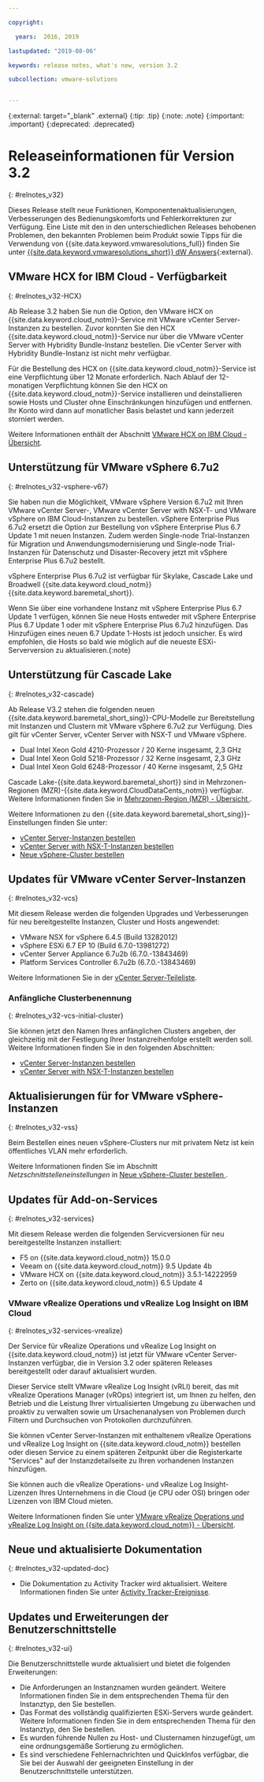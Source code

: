 ```yaml
---

copyright:

  years:  2016, 2019

lastupdated: "2019-08-06"

keywords: release notes, what's new, version 3.2

subcollection: vmware-solutions


---
```


{:external: target="_blank" .external}
{:tip: .tip}
{:note: .note}
{:important: .important}
{:deprecated: .deprecated}

# Releaseinformationen für Version 3.2
{: #relnotes_v32}

Dieses Release stellt neue Funktionen, Komponentenaktualisierungen, Verbesserungen des Bedienungskomforts und Fehlerkorrekturen zur Verfügung. Eine Liste mit den in den unterschiedlichen Releases behobenen Problemen, den bekannten Problemen beim Produkt sowie Tipps für die Verwendung von {{site.data.keyword.vmwaresolutions_full}} finden Sie unter [{{site.data.keyword.vmwaresolutions_short}} dW Answers](https://developer.ibm.com/answers/topics/cloudvmw/){:external}.

## VMware HCX for IBM Cloud - Verfügbarkeit
{: #relnotes_v32-HCX}

Ab Release 3.2 haben Sie nun die Option, den VMware HCX on {{site.data.keyword.cloud_notm}}-Service mit VMware vCenter Server-Instanzen zu bestellen. Zuvor konnten Sie den HCX {{site.data.keyword.cloud_notm}}-Service nur über die VMware vCenter Server with Hybridity Bundle-Instanz bestellen. Die vCenter Server with Hybridity Bundle-Instanz ist nicht mehr verfügbar.

Für die Bestellung des HCX on {{site.data.keyword.cloud_notm}}-Service ist eine Verpflichtung über 12 Monate erforderlich. Nach Ablauf der 12-monatigen Verpflichtung können Sie den HCX on {{site.data.keyword.cloud_notm}}-Service installieren und deinstallieren sowie Hosts und Cluster ohne Einschränkungen hinzufügen und entfernen. Ihr Konto wird dann auf monatlicher Basis belastet und kann jederzeit storniert werden.

Weitere Informationen enthält der Abschnitt [VMware HCX on IBM Cloud - Übersicht](/docs/services/vmwaresolutions?topic=vmware-solutions-hcx_considerations).

## Unterstützung für VMware vSphere 6.7u2
{: #relnotes_v32-vsphere-v67}

Sie haben nun die Möglichkeit, VMware vSphere Version 6.7u2 mit Ihren VMware vCenter Server-, VMware vCenter Server with NSX-T- und VMware vSphere on IBM Cloud-Instanzen zu bestellen. vSphere Enterprise Plus 6.7u2 ersetzt die Option zur Bestellung von vSphere Enterprise Plus 6.7 Update 1 mit neuen Instanzen. Zudem werden Single-node Trial-Instanzen für Migration und Anwendungsmodernisierung und Single-node Trial-Instanzen für Datenschutz und Disaster-Recovery jetzt mit vSphere Enterprise Plus 6.7u2 bestellt.

vSphere Enterprise Plus 6.7u2 ist verfügbar für Skylake, Cascade Lake und Broadwell {{site.data.keyword.cloud_notm}} {{site.data.keyword.baremetal_short}}.

Wenn Sie über eine vorhandene Instanz mit vSphere Enterprise Plus 6.7 Update 1 verfügen, können Sie neue Hosts entweder mit vSphere Enterprise Plus 6.7 Update 1 oder mit vSphere Enterprise Plus 6.7u2 hinzufügen. Das Hinzufügen eines neuen 6.7 Update 1-Hosts ist jedoch unsicher. Es wird empfohlen, die Hosts so bald wie möglich auf die neueste ESXi-Serverversion zu aktualisieren.{:note}

## Unterstützung für Cascade Lake
{: #relnotes_v32-cascade}

Ab Release V3.2 stehen die folgenden neuen {{site.data.keyword.baremetal_short_sing}}-CPU-Modelle zur Bereitstellung mit Instanzen und Clustern mit VMware vSphere 6.7u2 zur Verfügung. Dies gilt für vCenter Server, vCenter Server with NSX-T und VMware vSphere.

* Dual Intel Xeon Gold 4210-Prozessor / 20 Kerne insgesamt, 2,3 GHz
* Dual Intel Xeon Gold 5218-Prozessor / 32 Kerne insgesamt, 2,3 GHz
* Dual Intel Xeon Gold 6248-Prozessor / 40 Kerne insgesamt, 2,5 GHz

Cascade Lake-{{site.data.keyword.baremetal_short}} sind in Mehrzonen-Regionen (MZR)-{{site.data.keyword.CloudDataCents_notm}} verfügbar. Weitere Informationen finden Sie in [Mehrzonen-Region (MZR) - Übersicht
](/docs/infrastructure/loadbalancer-service?topic=loadbalancer-service-multi-zone-region-mzr-overview).

Weitere Informationen zu den {{site.data.keyword.baremetal_short_sing}}-Einstellungen finden Sie unter:

* [vCenter Server-Instanzen bestellen](/docs/services/vmwaresolutions?topic=vmware-solutions-vc_orderinginstance#vc_orderinginstance-cascade)
* [vCenter Server with NSX-T-Instanzen bestellen](/docs/services/vmwaresolutions?topic=vmware-solutions-vc_nsx-t_orderinginstance#vc_nsx-t_orderinginstance-cascade)
* [Neue vSphere-Cluster bestellen](/docs/services/vmwaresolutions?topic=vmware-solutions-vs_orderinginstances#vs_orderinginstance-cascade)

## Updates für VMware vCenter Server-Instanzen
{: #relnotes_v32-vcs}

Mit diesem Release werden die folgenden Upgrades und Verbesserungen für neu bereitgestellte Instanzen, Cluster und Hosts angewendet:

* VMware NSX for vSphere 6.4.5 (Build 13282012)
* vSphere ESXi 6.7 EP 10 (Build 6.7.0-13981272)
* vCenter Server Appliance 6.7u2b (6.7.0.-13843469)
* Platform Services Controller 6.7u2b (6.7.0.-13843469)

Weitere Informationen Sie in der [vCenter Server-Teileliste](/docs/services/vmwaresolutions/vcenter?topic=vmware-solutions-vc_bom).

### Anfängliche Clusterbenennung
{: #relnotes_v32-vcs-initial-cluster}

Sie können jetzt den Namen Ihres anfänglichen Clusters angeben, der gleichzeitig mit der Festlegung Ihrer Instanzreihenfolge erstellt werden soll. Weitere Informationen finden Sie in den folgenden Abschnitten:

* [vCenter Server-Instanzen bestellen](/docs/services/vmwaresolutions?topic=vmware-solutions-vc_orderinginstance)
* [vCenter Server with NSX-T-Instanzen bestellen](/docs/services/vmwaresolutions?topic=vmware-solutions-vc_nsx-t_orderinginstance)

## Aktualisierungen für for VMware vSphere-Instanzen
{: #relnotes_v32-vss}

Beim Bestellen eines neuen vSphere-Clusters nur mit privatem Netz ist kein öffentliches VLAN mehr erforderlich.

Weitere Informationen finden Sie im Abschnitt *Netzschnittstelleneinstellungen* in [Neue vSphere-Cluster bestellen
](/docs/services/vmwaresolutions?topic=vmware-solutions-vs_orderinginstances#vs_orderinginstances-network-interface-settings).

## Updates für Add-on-Services
{: #relnotes_v32-services}

Mit diesem Release werden die folgenden Servicversionen für neu bereitgestellte Instanzen installiert:

* F5 on {{site.data.keyword.cloud_notm}} 15.0.0
* Veeam on {{site.data.keyword.cloud_notm}} 9.5 Update 4b
* VMware HCX on {{site.data.keyword.cloud_notm}} 3.5.1-14222959
* Zerto on {{site.data.keyword.cloud_notm}} 6.5 Update 4

### VMware vRealize Operations und vRealize Log Insight on IBM Cloud
{: #relnotes_v32-services-vrealize}

Der Service für vRealize Operations und vRealize Log Insight on {{site.data.keyword.cloud_notm}} ist jetzt für VMware vCenter Server-Instanzen verfügbar, die in Version 3.2 oder späteren Releases bereitgestellt oder darauf aktualisiert wurden.

Dieser Service stellt VMware vRealize Log Insight (vRLI) bereit, das mit vRealize Operations Manager (vROps) integriert ist, um Ihnen zu helfen, den Betrieb und die Leistung Ihrer virtualisierten Umgebung zu überwachen und proaktiv zu verwalten sowie um Ursachenanalysen von Problemen durch Filtern und Durchsuchen von Protokollen durchzuführen.

Sie können vCenter Server-Instanzen mit enthaltenem vRealize Operations und vRealize Log Insight on {{site.data.keyword.cloud_notm}} bestellen oder diesen Service zu einem späteren Zeitpunkt über die Registerkarte "Services" auf der Instanzdetailseite zu Ihren vorhandenen Instanzen hinzufügen.

Sie können auch die vRealize Operations- und vRealize Log Insight-Lizenzen Ihres Unternehmens in die Cloud (je CPU oder OSI) bringen oder Lizenzen von IBM Cloud mieten.

Weitere Informationen finden Sie unter [VMware vRealize Operations und vRealize Log Insight on {{site.data.keyword.cloud_notm}} - Übersicht](/docs/services/vmwaresolutions/vcenter?topic=vmware-solutions-vrops_overview).

## Neue und aktualisierte Dokumentation
{: #relnotes_v32-updated-doc}

* Die Dokumentation zu Activity Tracker wird aktualisiert. Weitere Informationen finden Sie unter [Activity Tracker-Ereignisse](/docs/services/vmwaresolutions?topic=vmware-solutions-at-events).

## Updates und Erweiterungen der Benutzerschnittstelle
{: #relnotes_v32-ui}

Die Benutzerschnittstelle wurde aktualisiert und bietet die folgenden Erweiterungen:

* Die Anforderungen an Instanznamen wurden geändert. Weitere Informationen finden Sie in dem entsprechenden Thema für den Instanztyp, den Sie bestellen.
* Das Format des vollständig qualifizierten ESXi-Servers wurde geändert. Weitere Informationen finden Sie in dem entsprechenden Thema für den Instanztyp, den Sie bestellen.
* Es wurden führende Nullen zu Host- und Clusternamen hinzugefügt, um eine ordnungsgemäße Sortierung zu ermöglichen.
* Es sind verschiedene Fehlernachrichten und QuickInfos verfügbar, die Sie bei der Auswahl der geeigneten Einstellung in der Benutzerschnittstelle unterstützen.
